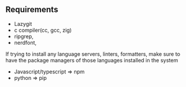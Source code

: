 ## Requirements

- Lazygit
- c compiler(cc, gcc, zig)
- ripgrep,
- nerdfont,

If trying to install any language servers, linters, formatters, make sure to have the package managers of those languages installed in the system

- Javascript/typescript => npm
- python => pip
